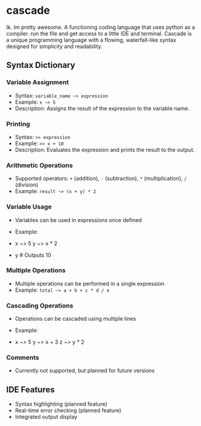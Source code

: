 # cascade
Ik. Im pretty awesome. A functioning coding language that uses python as a compiler. run the file and get access to a little IDE and terminal.
Cascade is a unique programming language with a flowing, waterfall-like syntax designed for simplicity and readability.

## Syntax Dictionary

### Variable Assignment
- Syntax: `variable_name ~> expression`
- Example: `x ~> 5`
- Description: Assigns the result of the expression to the variable name.

### Printing
- Syntax: `>> expression`
- Example: `>> x + 10`
- Description: Evaluates the expression and prints the result to the output.

### Arithmetic Operations
- Supported operators: `+` (addition), `-` (subtraction), `*` (multiplication), `/` (division)
- Example: `result ~> (x + y) * 2`

### Variable Usage
- Variables can be used in expressions once defined
- Example: 

- x ~> 5 y ~> x * 2

- y # Outputs 10


### Multiple Operations
- Multiple operations can be performed in a single expression
- Example: `total ~> a + b + c * d / e`

### Cascading Operations
- Operations can be cascaded using multiple lines
- Example:


- x ~> 5 y ~> x + 3 z ~> y * 2


### Comments
- Currently not supported, but planned for future versions

## IDE Features

- Syntax highlighting (planned feature)
- Real-time error checking (planned feature)
- Integrated output display
